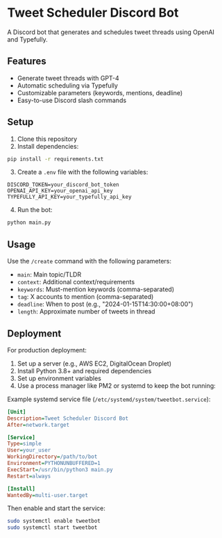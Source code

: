 # Tweet Scheduler Discord Bot

A Discord bot that generates and schedules tweet threads using OpenAI and Typefully.

## Features

- Generate tweet threads with GPT-4
- Automatic scheduling via Typefully
- Customizable parameters (keywords, mentions, deadline)
- Easy-to-use Discord slash commands

## Setup

1. Clone this repository
2. Install dependencies:
```bash
pip install -r requirements.txt
```

3. Create a `.env` file with the following variables:
```
DISCORD_TOKEN=your_discord_bot_token
OPENAI_API_KEY=your_openai_api_key
TYPEFULLY_API_KEY=your_typefully_api_key
```

4. Run the bot:
```bash
python main.py
```

## Usage

Use the `/create` command with the following parameters:
- `main`: Main topic/TLDR
- `context`: Additional context/requirements
- `keywords`: Must-mention keywords (comma-separated)
- `tag`: X accounts to mention (comma-separated)
- `deadline`: When to post (e.g., "2024-01-15T14:30:00+08:00")
- `length`: Approximate number of tweets in thread

## Deployment

For production deployment:

1. Set up a server (e.g., AWS EC2, DigitalOcean Droplet)
2. Install Python 3.8+ and required dependencies
3. Set up environment variables
4. Use a process manager like PM2 or systemd to keep the bot running:

Example systemd service file (`/etc/systemd/system/tweetbot.service`):
```ini
[Unit]
Description=Tweet Scheduler Discord Bot
After=network.target

[Service]
Type=simple
User=your_user
WorkingDirectory=/path/to/bot
Environment=PYTHONUNBUFFERED=1
ExecStart=/usr/bin/python3 main.py
Restart=always

[Install]
WantedBy=multi-user.target
```

Then enable and start the service:
```bash
sudo systemctl enable tweetbot
sudo systemctl start tweetbot
```
